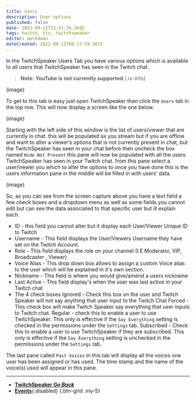 ```yaml
---
title: Users
description: User options
published: false
date: 2022-09-12T22:57:39.284Z
tags: twitch, tts, twitchspeaker
editor: markdown
dateCreated: 2022-09-12T00:17:59.367Z
---
```


In the TwitchSpeaker Users Tab you have various options which is available to all users that TwitchSpeaker has seen in the Twitch chat. 
>**Note: YouTube is not currently supported** 
{.is-info}


(image)

To get to this tab is easy just open TwitchSpeaker then click the `Users` tab in the top row. This will now display a screen like the one below.

(image) 

Starting with the left side of this window is the list of users/viewer that are currently in chat. this will be populated as you stream but if you are offline and want to alter a viewer’s options that is not currently present in chat, but the TwitchSpeaker has seen in your chat before then uncheck the box named `Hide Not Present` this pane will now be populated with all the users TwitchSpeaker has seen in your Twitch chat. from this pane select a user/viewer you which to alter the options to once you have done this is the users information pane in the middle will be filled in with users’ data. 

(image)

So, as you can see from the screen capture above you have a text field a few check boxes and a dropdown menu as well as some fields you cannot edit but can see the data associated to that specific user but ill explain each. 

- ID - this field you cannot alter but it display each User/Viewer Unique ID to Twitch
- Username - This field displays the User/Viewers Username they have set on the Twitch Account.
- Role - This field displays the role on your channel (I.E Moderator, VIP, Broadcaster , Viewer)
- Voice Alias - This drop down box allows to assign a custom Voice alias to the user which will be explained in it's own section.
- Nickname - This field is where you would give/amend a users nickname 
- Last Active - This field display's when the user was last active in your Twitch chat
- The 4 check boxes
			Ignored - Check this box on the user and  Twitch Speaker will not say anything that user input to the Twitch Chat
      Forced - This check box will make Twitch Speaker say everything that user inputs to Twitch 	chat.
      Regular - check this to enable a user to use TwitchSpeaker. This only is effective if the `Say Everything` setting is checked in the permissions under the `Settings` tab.
      Subscribed -  Check this to enable a user to use TwitchSpeaker if they are subscribed. This only is effective if the `Say Everything` setting is unchecked in the permissions under the `Settings` tab.
      
The last pane called `Past Voices` in this tab will display all the voices one user has been assigned or has used. The time stamp and the name of the voice(s) used will appear in this pane.




***

- [<i class="mdi mdi-chevron-left"></i>**TwitchSpeaker *Go Back***](/en/TwitchSpeaker)
- [<i class="mdi mdi-clock mdi-flip-h text--twitch"></i>**Events**](/en/TwitchSpeaker/Tabs/Events){.disabled}
{.btn-grid .my-5}